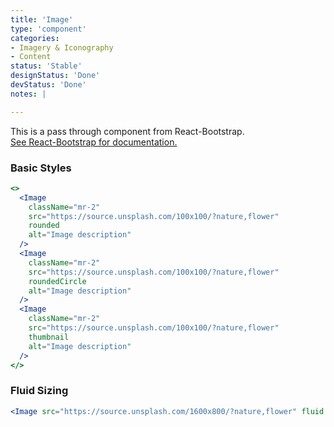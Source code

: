 ```yaml
---
title: 'Image'
type: 'component'
categories:
- Imagery & Iconography
- Content
status: 'Stable'
designStatus: 'Done'
devStatus: 'Done'
notes: |

---
```


<p className="lead">
  This is a pass through component from React-Bootstrap.<br/>
  <a href="https://react-bootstrap.github.io/components/images/" target="_blank" rel="noopener noreferrer">
    See React-Bootstrap for documentation.
  </a>
</p>

### Basic Styles

```jsx live
<>
  <Image
    className="mr-2"
    src="https://source.unsplash.com/100x100/?nature,flower"
    rounded
    alt="Image description"
  />
  <Image
    className="mr-2"
    src="https://source.unsplash.com/100x100/?nature,flower"
    roundedCircle
    alt="Image description"
  />
  <Image
    className="mr-2"
    src="https://source.unsplash.com/100x100/?nature,flower"
    thumbnail
    alt="Image description"
  />
</>
```

### Fluid Sizing

```jsx live
<Image src="https://source.unsplash.com/1600x800/?nature,flower" fluid alt="Image description" />
```

<testguide
  dataTestId
/>
